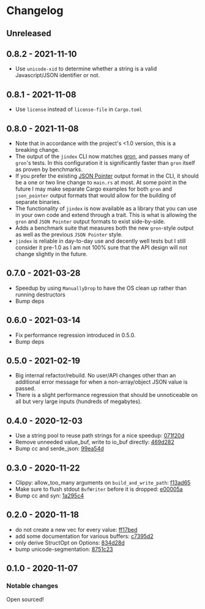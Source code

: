 # Changelog

## Unreleased

## 0.8.2 - 2021-11-10

- Use `unicode-xid` to determine whether a string is a valid Javascript/JSON identifier or not.

## 0.8.1 - 2021-11-08

- Use `license` instead of `license-file` in `Cargo.toml`

## 0.8.0 - 2021-11-08

- Note that in accordance with the project's <1.0 version, this is a breaking change.
- The output of the `jindex` CLI now matches [gron](https://github.com/tomnomnom/gron), and passes many of `gron`'s tests. In this configuration it is significantly faster than `gron` itself as proven by benchmarks.
- If you prefer the existing [JSON Pointer](https://datatracker.ietf.org/doc/html/rfc6901) output format in the CLI, it should be a one or two line change to `main.rs` at most. At some point in the future I may make separate Cargo examples for both `gron` and `json_pointer` output formats that would allow for the building of separate binaries.
- The functionality of `jindex` is now available as a library that you can use in your own code and extend through a trait. This is what is allowing the `gron` and `JSON Pointer` output formats to exist side-by-side.
- Adds a benchmark suite that measures both the new `gron`-style output as well as the previous `JSON Pointer` style.
- `jindex` is reliable in day-to-day use and decently well tests but I still consider it pre-1.0 as I am not 100% sure that the API design will not change slightly in the future.

## 0.7.0 - 2021-03-28

- Speedup by using `ManuallyDrop` to have the OS clean up rather than running destructors
- Bump deps

## 0.6.0 - 2021-03-14

- Fix performance regression introduced in 0.5.0.
- Bump deps

## 0.5.0 - 2021-02-19

- Big internal refactor/rebuild. No user/API changes other than an additional error message for when a non-array/object JSON value is passed.
- There is a slight performance regression that should be unnoticeable on all but very large inputs (hundreds of megabytes).

## 0.4.0 - 2020-12-03

- Use a string pool to reuse path strings for a nice speedup: [071f20d](https://github.com/ckampfe/jindex/commit/071f20d)
- Remove unneeded value_buf, write to io_buf directly: [469d282](https://github.com/ckampfe/jindex/commit/469d282)
- Bump cc and serde_json: [99ea54d](https://github.com/ckampfe/jindex/commit/99ea54d)

## 0.3.0 - 2020-11-22

- Clippy: allow_too_many arguments on `build_and_write_path`: [f13ad65](https://github.com/ckampfe/jindex/commit/f13ad65f0ae348d3eaa5f5be612980584bc32207)
- Make sure to flush stdout `BufWriter` before it is dropped: [e00005a](https://github.com/ckampfe/jindex/commit/e00005a00e2626246b6c026f42a0a36c1229b2c1)
- Bump cc and syn: [1a295c4](https://github.com/ckampfe/jindex/commit/1a295c4941e55c17f220c0d82f65a19dbc6b3e1d)

## 0.2.0 - 2020-11-18

- do not create a new vec for every value: [ff17bed](https://github.com/ckampfe/jindex/commit/ff17bedf9dd11245af25d88f1b576fabc31b1112)
- add some documentation for various buffers: [c7395d2](https://github.com/ckampfe/jindex/commit/c7395d20d7ad376b4db42f87a5bce0f2ffffcd0f)
- only derive StructOpt on Options: [834d28d](https://github.com/ckampfe/jindex/commit/834d28ddc1cc3d6e2344e4f54bad067cccb37b77)
- bump unicode-segmentation: [8751c23](https://github.com/ckampfe/jindex/commit/8751c23cc9fedc03ac3105c5e3e80bd4823e6183)

## 0.1.0 - 2020-11-07

### Notable changes

Open sourced!

